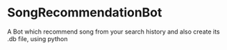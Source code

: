 # SongRecommendationBot
 A Bot which recommend song from your search history and also create its .db file, using python
